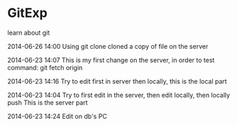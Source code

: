 GitExp
======

learn about git

2014-06-26 14:00
Using git clone cloned a copy of file on the server

2014-06-23 14:07
This is my first change on the server, in order to test command: git fetch origin

2014-06-23 14:16
Try to edit first in server then locally, this is the local part

2014-06-23 14:04
Try to first edit in the server, then edit locally, then locally push
This is the server part

2014-06-23 14:24
Edit on db's PC

